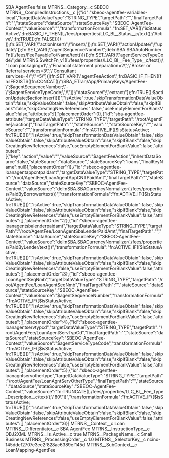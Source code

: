 <?xml version="1.0" encoding="UTF-8"?>
<CustomMetadata xmlns="http://soap.sforce.com/2006/04/metadata" xmlns:xsi="http://www.w3.org/2001/XMLSchema-instance" xmlns:xsd="http://www.w3.org/2001/XMLSchema">
    <label>SBA AgentFee</label>
    <protected>false</protected>
    <values>
        <field>MTRNS__Category__c</field>
        <value xsi:type="xsd:string">SBEOC</value>
    </values>
    <values>
        <field>MTRNS__CompiledInstructions__c</field>
        <value xsi:type="xsd:string">[{&quot;id&quot;:&quot;sbeoc-agentfee-variables-local&quot;,&quot;targetDataValueType&quot;:&quot;STRING_TYPE&quot;,&quot;targetPath&quot;:&quot;&quot;,&quot;finalTargetPath&quot;:&quot;&quot;,&quot;stateSource&quot;:&quot;dataSource&quot;,&quot;stateSourceKey&quot;:&quot;SBEOC-AgentFee-Context&quot;,&quot;valueSource&quot;:&quot;&quot;,&quot;transformationFormula&quot;:&quot;fn:SET_VAR([\&quot;isStatusActive\&quot;;fn:BASIC_IF_THEN([./fees/properties/LLC_BI__Status__c/text();\&quot;Active\&quot;;fn:TRUE();fn:FALSE()]) ]);fn:SET_VAR([\&quot;actionInsert\&quot;;\&quot;insert\&quot;]);fn:SET_VAR([\&quot;actionUpdate\&quot;;\&quot;update\&quot;]);fn:SET_VAR([\&quot;agentSequenceNumber\&quot;;del:nSBA.SBAAutoNumberFn([./fees/FeePayableTo/Name/text()])]);fn:SET_VAR([\&quot;agentServiceTypeCode\&quot;;del:MTRNS.SwitchFn_v1([./fees/properties/LLC_BI__Fee_Type__c/text();\&quot;Loan packaging=1\&quot;;\&quot;Financial statement preparation=2\&quot;;\&quot;Broker or Referral services=3\&quot;;\&quot;Consultant services=4\&quot;;\&quot;=5\&quot;])])fn:SET_VAR([\&quot;agentFeeAction\&quot;;fn:BASIC_IF_THEN([fn:IFEXISTS([fn:CONCAT([\&quot;/SBA_ETran/App/PrimaryKeys/AgentFee-\&quot;;$agentSequenceNumber;\&quot;-\&quot;;$agentServiceTypeCode;\&quot;/\&quot;]);\&quot;dataSource\&quot;;\&quot;extract\&quot;]);fn:TRUE();$actionUpdate;$actionInsert])])&quot;,&quot;isActive&quot;:true,&quot;skipTransformationDataValueObtain&quot;:false,&quot;skipValueObtain&quot;:false,&quot;skipAttributeValueObtain&quot;:false,&quot;skipIfBlank&quot;:false,&quot;skipCreatingNewReferences&quot;:false,&quot;useEmptyElementForBlankValue&quot;:false,&quot;attributes&quot;:[],&quot;placementOrder&quot;:0},{&quot;id&quot;:&quot;sba-agentfee-attribute&quot;,&quot;targetDataValueType&quot;:&quot;STRING_TYPE&quot;,&quot;targetPath&quot;:&quot;/root/AgentFee[a:action]&quot;,&quot;finalTargetPath&quot;:&quot;&quot;,&quot;stateSource&quot;:&quot;&quot;,&quot;stateSourceKey&quot;:&quot;&quot;,&quot;valueSource&quot;:&quot;&quot;,&quot;transformationFormula&quot;:&quot;fn:ACTIVE_IF([$isStatusActive; fn:TRUE()])&quot;,&quot;isActive&quot;:true,&quot;skipTransformationDataValueObtain&quot;:false,&quot;skipValueObtain&quot;:false,&quot;skipAttributeValueObtain&quot;:false,&quot;skipIfBlank&quot;:false,&quot;skipCreatingNewReferences&quot;:false,&quot;useEmptyElementForBlankValue&quot;:false,&quot;attributes&quot;:[{&quot;key&quot;:&quot;action&quot;,&quot;value&quot;:&quot;&quot;,&quot;valueSource&quot;:&quot;$agentFeeAction&quot;,&quot;inheritDataSource&quot;:false,&quot;stateSource&quot;:&quot;dataSource&quot;,&quot;stateSourceKey&quot;:&quot;loans&quot;,&quot;finalKeyName&quot;:null}],&quot;placementOrder&quot;:1},{&quot;id&quot;:&quot;sbeoc-agentfee-loanagentappcntpaidamt&quot;,&quot;targetDataValueType&quot;:&quot;STRING_TYPE&quot;,&quot;targetPath&quot;:&quot;/root/AgentFee/LoanAgentAppCNTPaidAmt&quot;,&quot;finalTargetPath&quot;:&quot;&quot;,&quot;stateSource&quot;:&quot;dataSource&quot;,&quot;stateSourceKey&quot;:&quot;SBEOC-AgentFee-Context&quot;,&quot;valueSource&quot;:&quot;del:nSBA.SBACurrencyNormalizer(./fees/properties/PaidByBorrower/text())&quot;,&quot;transformationFormula&quot;:&quot;fn:ACTIVE_IF([$isStatusActive; fn:TRUE()])&quot;,&quot;isActive&quot;:true,&quot;skipTransformationDataValueObtain&quot;:false,&quot;skipValueObtain&quot;:false,&quot;skipAttributeValueObtain&quot;:false,&quot;skipIfBlank&quot;:false,&quot;skipCreatingNewReferences&quot;:false,&quot;useEmptyElementForBlankValue&quot;:false,&quot;attributes&quot;:[],&quot;placementOrder&quot;:2},{&quot;id&quot;:&quot;sbeoc-agentfee-loanagentsbalenderpaidamt&quot;,&quot;targetDataValueType&quot;:&quot;STRING_TYPE&quot;,&quot;targetPath&quot;:&quot;/root/AgentFee/LoanAgentSbaLenderPaidAmt&quot;,&quot;finalTargetPath&quot;:&quot;&quot;,&quot;stateSource&quot;:&quot;dataSource&quot;,&quot;stateSourceKey&quot;:&quot;SBEOC-AgentFee-Context&quot;,&quot;valueSource&quot;:&quot;del:nSBA.SBACurrencyNormalizer(./fees/properties/PaidByLender/text())&quot;,&quot;transformationFormula&quot;:&quot;fn:ACTIVE_IF([$isStatusActive; fn:TRUE()])&quot;,&quot;isActive&quot;:true,&quot;skipTransformationDataValueObtain&quot;:false,&quot;skipValueObtain&quot;:false,&quot;skipAttributeValueObtain&quot;:false,&quot;skipIfBlank&quot;:false,&quot;skipCreatingNewReferences&quot;:false,&quot;useEmptyElementForBlankValue&quot;:false,&quot;attributes&quot;:[],&quot;placementOrder&quot;:3},{&quot;id&quot;:&quot;sbeoc-agentfee-LoanAgentSeqNmb&quot;,&quot;targetDataValueType&quot;:&quot;STRING_TYPE&quot;,&quot;targetPath&quot;:&quot;/root/AgentFee/LoanAgentSeqNmb&quot;,&quot;finalTargetPath&quot;:&quot;&quot;,&quot;stateSource&quot;:&quot;dataSource&quot;,&quot;stateSourceKey&quot;:&quot;SBEOC-AgentFee-Context&quot;,&quot;valueSource&quot;:&quot;$agentSequenceNumber&quot;,&quot;transformationFormula&quot;:&quot;fn:ACTIVE_IF([$isStatusActive; fn:TRUE()])&quot;,&quot;isActive&quot;:true,&quot;skipTransformationDataValueObtain&quot;:false,&quot;skipValueObtain&quot;:false,&quot;skipAttributeValueObtain&quot;:false,&quot;skipIfBlank&quot;:false,&quot;skipCreatingNewReferences&quot;:false,&quot;useEmptyElementForBlankValue&quot;:false,&quot;attributes&quot;:[],&quot;placementOrder&quot;:4},{&quot;id&quot;:&quot;sbeoc-agentfee-loanagentservtypcd&quot;,&quot;targetDataValueType&quot;:&quot;STRING_TYPE&quot;,&quot;targetPath&quot;:&quot;/root/AgentFee/LoanAgentServTypCd&quot;,&quot;finalTargetPath&quot;:&quot;&quot;,&quot;stateSource&quot;:&quot;dataSource&quot;,&quot;stateSourceKey&quot;:&quot;SBEOC-AgentFee-Context&quot;,&quot;valueSource&quot;:&quot;$agentServiceTypeCode&quot;,&quot;transformationFormula&quot;:&quot;fn:ACTIVE_IF([$isStatusActive; fn:TRUE()])&quot;,&quot;isActive&quot;:true,&quot;skipTransformationDataValueObtain&quot;:false,&quot;skipValueObtain&quot;:false,&quot;skipAttributeValueObtain&quot;:false,&quot;skipIfBlank&quot;:false,&quot;skipCreatingNewReferences&quot;:false,&quot;useEmptyElementForBlankValue&quot;:false,&quot;attributes&quot;:[],&quot;placementOrder&quot;:5},{&quot;id&quot;:&quot;sbeoc-agentfee-loanagntservothertype&quot;,&quot;targetDataValueType&quot;:&quot;STRING_TYPE&quot;,&quot;targetPath&quot;:&quot;/root/AgentFee/LoanAgntServOtherType&quot;,&quot;finalTargetPath&quot;:&quot;&quot;,&quot;stateSource&quot;:&quot;dataSource&quot;,&quot;stateSourceKey&quot;:&quot;SBEOC-AgentFee-Context&quot;,&quot;valueSource&quot;:&quot;fn:TRUNCATE([./fees/properties/LLC_BI__Fee_Type_Description__c/text();\&quot;80\&quot;])&quot;,&quot;transformationFormula&quot;:&quot;fn:ACTIVE_IF([$isStatusActive; fn:TRUE()])&quot;,&quot;isActive&quot;:true,&quot;skipTransformationDataValueObtain&quot;:false,&quot;skipValueObtain&quot;:false,&quot;skipAttributeValueObtain&quot;:false,&quot;skipIfBlank&quot;:false,&quot;skipCreatingNewReferences&quot;:false,&quot;useEmptyElementForBlankValue&quot;:false,&quot;attributes&quot;:[],&quot;placementOrder&quot;:6}]</value>
    </values>
    <values>
        <field>MTRNS__Context__c</field>
        <value xsi:type="xsd:string">Loan</value>
    </values>
    <values>
        <field>MTRNS__Differentiator__c</field>
        <value xsi:type="xsd:string">SBA AgentFee</value>
    </values>
    <values>
        <field>MTRNS__InstructionType__c</field>
        <value xsi:type="xsd:string">OBJ2XML</value>
    </values>
    <values>
        <field>MTRNS__Is_Active__c</field>
        <value xsi:type="xsd:boolean">true</value>
    </values>
    <values>
        <field>MTRNS__PackageName__c</field>
        <value xsi:type="xsd:string">Small Business</value>
    </values>
    <values>
        <field>MTRNS__ProcessingOrder__c</field>
        <value xsi:type="xsd:double">1.0</value>
    </values>
    <values>
        <field>MTRNS__SelectorKey__c</field>
        <value xsi:type="xsd:string">ncino-145ddef2707e3ee2f828ac6389ef145d</value>
    </values>
    <values>
        <field>MTRNS__SubContext__c</field>
        <value xsi:type="xsd:string">LoanMapping-AgentFee</value>
    </values>
</CustomMetadata>
